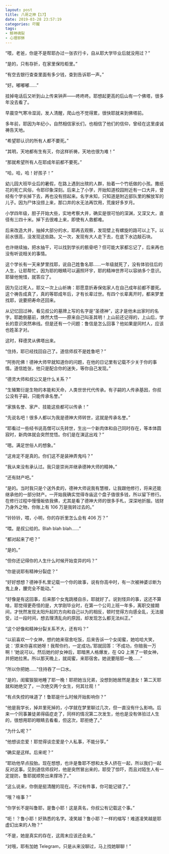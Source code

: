 ```yaml
---
layout: post
title: 八哥之神【17】
date: 2019-03-28 23:57:19
categories: 吓醒
tags:
- 鲸神魂裂
- 心理邪稣
---
```

“喂，老爸，你是不是帮耶办过一张农行卡，自从耶大学毕业后就没用过？”

“是的，只有存折，在家里保险柜里。”

“有空去银行查查里面有多少钱，查到告诉耶一声。”

“好。嘟嘟嘟……”

挂掉电话后又听到山上传来钟声——咚咚咚。耶想起更高的后山有一个佛塔，很多年没去看了。

早晨空气寒冷湿润，发人清醒，爬山也不觉得累，很快耶就来到佛塔前。

多年前，耶因为年纪小，自然相信家长们，也相信了他们的信仰，曾经在这里虔诚祷告天地。

“希望耶认识的所有人都不要死。”

“其明，天地都有生有灭，你这样祈祷，天地也很为难！”

“那就希望所有人在耶成年前都不要死。”

“哈，哈，哈！好孩子！”

幼儿园大班毕业后的暑假，在路上遇到出殡的人群，抬着一个竹纸做的小孩。撒纸花的死亡风俗，令耶印象深刻。后来上了小学，开始知道校园附近有一口大井，曾经有个学长掉下去，再也没有捞起来。名字未知，只知道是附近部队里的解放军的儿子。因为尸体没捞上来，那口井的水无法再饮用，荒废好多岁月。

小学四年级，胆子开始大些，实地考察大井，确实是很可怕的深渊，又深又大，直径有三四十米。掉下去很难上来，即使有人救都难。

后来改造大井，抽掉大部分的水，耶再去观察，发现壁上有螺旋的路可以上下。以前水很高，没发现这些路。又一次，发现有大人走下去，在底下水边敲石块。

也许继续抽，把水抽干，可以找到学长的骸骨吧？但可能大家都忘记了，后来再也没有听说相关的事情。

这个学长有一天来梦里找耶，说自己姓鲁名耶……一年级就死了，没有体验往后的人生，让耶帮忙，因为耶的眼睛可以遍照环宇，耶的精神世界可以容纳多个意识。耶替他惋惜，就答应了。

因为见过死人，耶又一次上山祈祷：耶愿意折寿保佑家人在自己成年前都不要死。这个祷告成真了，真的等耶成年后，才有长辈过世。有四个长辈离开时，都来梦里找耶，说要把寿命还回来。

从记忆回过神，看见叔公的墓牌上写的名字是“圣德神”，这才是他未出家时的名字。耶跪倒墓前，焕然大悟——原来自己叫圣其明！上山前还记得的，上山后，学长的意识突然串线。但是还有一个问题：鲁信是怎么回事？他如果是同村人，应该也姓圣才对。

这时，释德灵从佛塔出来。

“住持，耶已经找回自己了。道信师叔不是姓鲁吧？”

“阿弥陀佛！德神大师早就知道你的问题，在他的日记里有记载不少关于你的事情。道信姓张，他只是配合你的迷失，等你自己发现。”

“德灵大师和叔公又是什么关系？”

“生殖繁衍是生物的本能和天命，人类世世代代传承。有子嗣的人传承基因，你叔公没有子嗣，只能传承名誉。”

“家族名誉、家产、技能这些都可以传承！”

“先说名吧！很多人都以为我是德神大师转世，这就是传承名誉。”

“耶看过一些经书说高僧可以先转世，生出一个新肉体和自己同时存在，等本体圆寂时，新肉体就会突然觉悟。你们是在演这出戏？”

“嗯。满足世俗人的想象。”

“这肯定不是真的。你们这不是装神弄鬼吗？”

“我从来没有承认过。我只是崇尚并继承德神大师的精神。”

“还有财产吧。”

“是的。当时我只是个送外卖的，德神大师说我有慧根，让我跟他修行，将来还能继承他的一部分财产。一开始我确实觉得寺庙这个盘子值很多钱，所以留下修行。在修行过程中慢慢皈依我佛，尤其是看了德神大师的很多手札，深深地折服。钱财乃身外之物，你账上有 106 万是我转过去的。”

“铃铃铃，喂，小明，你的存折里怎么会有 406 万？”

“喂。是叔公给的。Blah blah blah……”

“都对起来了吧？”

“是的。”

“但你还记得你的人生什么时候开始变异的吗？”

“你是说耶有精神分裂症？”

“好好想想？德神手札里记载一个你的故事，说有你高中时，有一次被神婆诊断为鬼上身，腰完全不能动。”

“好像是有这回事，后来那个女鬼跳楼自杀，耶就好了。说到怪异的事，这还不算啥，耶觉得更奇怪的是，大学刚毕业时，在第一个公司上班一年多，离职交接期间，才恍然发现太阳升起的方向和自己以为的相反，顿时觉得方向感全乱，无法接受，过一段时间，想去理清乱向的原因，却发现怎么都无法纠正。”

“这个好像和精神分裂关系不大，还有吗？”

“以前喜欢一个女神，想约她来宿舍吃饭，后来告诉一个女闺蜜，她哈哈大笑，说：‘原来你喜欢她呀！我帮你约，一定成功。’耶就回答：‘不成功，你赔我一万啊！’她说可以。然后她约好女神后，耶暗黑人格爆发，在 QQ 上黑了一顿女神，并把她拉黑。所以那天晚上，就闺蜜，来耶宿舍。她说要陪耶一晚……”

“所以你把她……”住持吞了一口水。

“是的，闺蜜狠狠地睡了耶一晚！耶把她当兄弟，没想到她居然是渣女！第二天耶就和她绝交了，一次绝交两个女生，何其壮观！”

“有点失控的味道了！鲁耶是什么时候开始影响你？”

“他是我学长，掉井里死掉的，小学就在梦里聊过几次，但一直没有什么影响。后来一个同事兼徒弟得癌症走了，同样的情况第二次发生，他也是没有体验过人生的，很想用耶的眼睛去看看，但这次，耶拒绝了。”

“为什么呢？”

“他想谈恋爱！耶觉得谈恋爱是个人私事，不能分享。”

“确实是这样。后来呢？”

“耶劝他早点投胎。现在想想，也许是鲁耶不想和太多人挤在一起，所以我们一起反对这事。见到道信师叔时，他是突然冒出来的，耶受了惊吓，而且对陌生人有一定提防，鲁耶就顺势出来撑场了。”

“这么说来，你倒是挺清醒的现在。不过有件事，你可能记错了。”

“哦？啥事？”

“你学长不是叫鲁耶，是鲁小耶！这是真名，你叔公有记载这个事。”

“呃！？鲁小耶！好熟悉的名字。凌笑越？鲁小耶？一样的缩写！难道凌笑越是耶虚幻出来的人物？”

“不是，她是真实的存在，这周末应该还会来。”

“对哦，耶有加她 Telegram，只是从来没聊过，马上找她聊聊！”
